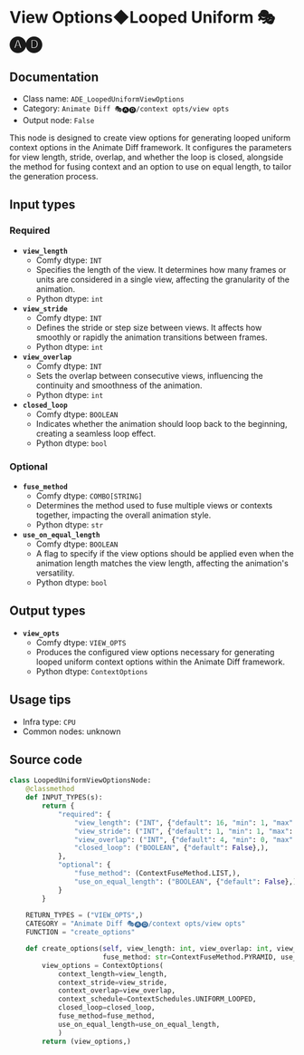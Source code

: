# View Options◆Looped Uniform 🎭🅐🅓
## Documentation
- Class name: `ADE_LoopedUniformViewOptions`
- Category: `Animate Diff 🎭🅐🅓/context opts/view opts`
- Output node: `False`

This node is designed to create view options for generating looped uniform context options in the Animate Diff framework. It configures the parameters for view length, stride, overlap, and whether the loop is closed, alongside the method for fusing context and an option to use on equal length, to tailor the generation process.
## Input types
### Required
- **`view_length`**
    - Comfy dtype: `INT`
    - Specifies the length of the view. It determines how many frames or units are considered in a single view, affecting the granularity of the animation.
    - Python dtype: `int`
- **`view_stride`**
    - Comfy dtype: `INT`
    - Defines the stride or step size between views. It affects how smoothly or rapidly the animation transitions between frames.
    - Python dtype: `int`
- **`view_overlap`**
    - Comfy dtype: `INT`
    - Sets the overlap between consecutive views, influencing the continuity and smoothness of the animation.
    - Python dtype: `int`
- **`closed_loop`**
    - Comfy dtype: `BOOLEAN`
    - Indicates whether the animation should loop back to the beginning, creating a seamless loop effect.
    - Python dtype: `bool`
### Optional
- **`fuse_method`**
    - Comfy dtype: `COMBO[STRING]`
    - Determines the method used to fuse multiple views or contexts together, impacting the overall animation style.
    - Python dtype: `str`
- **`use_on_equal_length`**
    - Comfy dtype: `BOOLEAN`
    - A flag to specify if the view options should be applied even when the animation length matches the view length, affecting the animation's versatility.
    - Python dtype: `bool`
## Output types
- **`view_opts`**
    - Comfy dtype: `VIEW_OPTS`
    - Produces the configured view options necessary for generating looped uniform context options within the Animate Diff framework.
    - Python dtype: `ContextOptions`
## Usage tips
- Infra type: `CPU`
- Common nodes: unknown


## Source code
```python
class LoopedUniformViewOptionsNode:
    @classmethod
    def INPUT_TYPES(s):
        return {
            "required": {
                "view_length": ("INT", {"default": 16, "min": 1, "max": LENGTH_MAX}),
                "view_stride": ("INT", {"default": 1, "min": 1, "max": STRIDE_MAX}),
                "view_overlap": ("INT", {"default": 4, "min": 0, "max": OVERLAP_MAX}),
                "closed_loop": ("BOOLEAN", {"default": False},),
            },
            "optional": {
                "fuse_method": (ContextFuseMethod.LIST,),
                "use_on_equal_length": ("BOOLEAN", {"default": False},),
            }
        }
    
    RETURN_TYPES = ("VIEW_OPTS",)
    CATEGORY = "Animate Diff 🎭🅐🅓/context opts/view opts"
    FUNCTION = "create_options"

    def create_options(self, view_length: int, view_overlap: int, view_stride: int, closed_loop: bool,
                       fuse_method: str=ContextFuseMethod.PYRAMID, use_on_equal_length=False):
        view_options = ContextOptions(
            context_length=view_length,
            context_stride=view_stride,
            context_overlap=view_overlap,
            context_schedule=ContextSchedules.UNIFORM_LOOPED,
            closed_loop=closed_loop,
            fuse_method=fuse_method,
            use_on_equal_length=use_on_equal_length,
            )
        return (view_options,)

```
